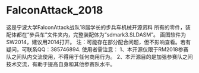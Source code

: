 # FalconAttack_2018
这是宁波大学FalconAttack战队18届学长的步兵车机械开源资料
所有的零件，装配体都在“步兵车”文件夹内，完整装配体为“sdmark3.SLDASM”。
画图软件为SW2014，建议用2014打开。
注：可能存在部分配合问题，但不影响查看。若有疑问，可联系QQ：385746894.
使用者需注意：
1、本开源仅限于RM2018参赛队之间队内交流使用，不得用于任何商用行为。
2、本开源目的是加强参赛队之间技术交流，有助于提高自身和其他参赛队水平。
